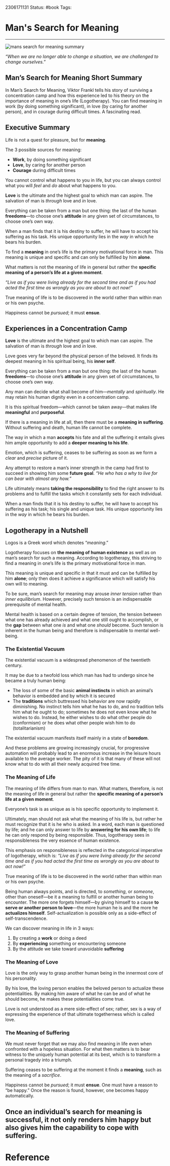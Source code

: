 
2306171131
	Status: #book 
		Tags: 

# Man's Search for Meaning

---

![mans search for meaning summary](https://dansilvestre.com/wp-content/uploads/2020/05/mans-search-for-meaning-summary-186x300.jpg)

_“When we are no longer able to change a situation, we are challenged to change ourselves.”_



## Man’s Search for Meaning Short Summary

In Man’s Search for Meaning, Viktor Frankl tells his story of surviving a concentration camp and how this experience led to his theory on the importance of meaning in one’s life (Logotherapy). You can find meaning in work (by doing something significant), in love (by caring for another person), and in courage during difficult times. A fascinating read.

## Executive Summary

Life is not a quest for pleasure, but for **meaning**.

The 3 possible sources for meaning:

- **Work**, by doing something significant
- **Love**, by caring for another person
- **Courage** during difficult times

You cannot control what happens to you in life, but you can always control what you will _feel_ and _do_ about what happens to you.

**Love** is the ultimate and the highest goal to which man can aspire. The salvation of man is _through_ love and _in_ love. 

Everything can be taken from a man but one thing: the last of the human **freedoms**—to choose one’s **attitude** in any given set of circumstances, to choose one’s own way.

When a man finds that it is his destiny to suffer, he will have to accept his suffering as his task. His unique opportunity lies in the _way_ in which he bears his burden.

To find a **meaning** in one’s life is the primary motivational force in man. This meaning is unique and specific and can only be fulfilled by him **alone**.

What matters is not the meaning of life in general but rather the **specific meaning of a person’s life at a given moment**.

_“Live as if you were living already for the second time and as if you had acted the first time as wrongly as you are about to act now!”_

True meaning of life is to be discovered in the world rather than within man or his own psyche. 

Happiness cannot be _pursued_; it must **ensue**.

## Experiences in a Concentration Camp

**Love** is the ultimate and the highest goal to which man can aspire. The salvation of man is _through_ love and _in_ love. 

Love goes very far beyond the physical person of the beloved. It finds its deepest meaning in his spiritual being, his **inner self**.

Everything can be taken from a man but one thing: the last of the human **freedoms**—to choose one’s **attitude** in any given set of circumstances, to choose one’s own way.

Any man can decide what shall become of him—_mentally_ and _spiritually_. He may retain his human dignity even in a concentration camp.

It is this spiritual freedom—which cannot be taken away—that makes life **meaningful** and **purposeful**.

If there is a meaning in life at all, then there must be a **meaning in suffering**. Without suffering and death, human life cannot be complete.

The way in which a man **accepts** his fate and all the suffering it entails gives him ample opportunity to add a **deeper meaning to his life**.

Emotion, which is suffering, ceases to be suffering as soon as we form a _clear_ and _precise_ picture of it.

Any attempt to restore a man’s inner strength in the camp had first to succeed in showing him some **future goal**. _“He who has a why to live for can bear with almost any how.”_

Life ultimately means **taking the responsibility** to find the right answer to its problems and to fulfill the tasks which it constantly sets for each individual.

When a man finds that it is his destiny to suffer, he will have to accept his suffering as his task; his single and unique task. His unique opportunity lies in the _way_ in which he bears his burden.

## Logotherapy in a Nutshell

Logos is a Greek word which denotes “_meaning_.”

Logotherapy focuses on **the meaning of human existence** as well as on man’s search for such a meaning. According to logotherapy, this striving to find a meaning in one’s life is the primary motivational force in man.

This meaning is unique and specific in that it must and can be fulfilled by him **alone**; only then does it achieve a significance which will satisfy his own will to meaning.

To be sure, man’s search for meaning may arouse _inner tension_ rather than _inner equilibrium_. However, precisely such tension is an indispensable prerequisite of mental health.

Mental health is based on a certain degree of tension, the tension between what one has already achieved and what one still ought to accomplish, or the **gap** between what one _is_ and what one _should_ become. Such tension is inherent in the human being and therefore is indispensable to mental well-being.

### The Existential Vacuum

The existential vacuum is a widespread phenomenon of the twentieth century.

It may be due to a twofold loss which man has had to undergo since he became a truly human being:

- The loss of some of the basic **animal instincts** in which an animal’s behavior is embedded and by which it is secured
- The **traditions** which buttressed his behavior are now rapidly diminishing. No instinct tells him what he has to do, and no tradition tells him what he ought to do; sometimes he does not even know what he wishes to do. Instead, he either wishes to do what other people do (conformism) or he does what other people wish him to do (totalitarianism)

The existential vacuum manifests itself mainly in a state of **boredom**.

And these problems are growing increasingly crucial, for progressive automation will probably lead to an enormous increase in the leisure hours available to the average worker. The pity of it is that many of these will not know what to do with all their newly acquired free time.

### The Meaning of Life

The meaning of life differs from man to man. What matters, therefore, is not the meaning of life in general but rather the **specific meaning of a person’s life at a given moment**.

Everyone’s task is as unique as is his specific opportunity to implement it.

Ultimately, man should not ask what the meaning of his life is, but rather he must recognize that it is he who is asked. In a word, each man is questioned by life; and he can only answer to life by **answering for his own life**; to life he can only respond by being responsible. Thus, logotherapy sees in responsibleness the very essence of human existence.

This emphasis on responsibleness is reflected in the categorical imperative of logotherapy, which is: _“Live as if you were living already for the second time and as if you had acted the first time as wrongly as you are about to act now!”_

True meaning of life is to be discovered in the world rather than within man or his own psyche. 

Being human always points, and is directed, to _something_, or _someone_, other than oneself—be it a meaning to fulfill or another human being to encounter. The more one forgets himself—by giving himself to a cause **to serve or another person to love**—the more human he is and the more he **actualizes himself**. Self-actualization is possible only as a side-effect of self-transcendence.

We can discover meaning in life in 3 ways:

1. By creating a **work** or doing a deed
2. By **experiencing** something or encountering someone
3. By the attitude we take toward unavoidable **suffering**

### The Meaning of Love

Love is the only way to grasp another human being in the innermost core of his personality.

By his love, the loving person enables the beloved person to actualize these potentialities. By making him aware of what he can be and of what he should become, he makes these potentialities come true.

Love is not understood as a mere side-effect of sex; rather, sex is a way of expressing the experience of that ultimate togetherness which is called love.

### The Meaning of Suffering

We must never forget that we may also find meaning in life even when confronted with a hopeless situation. For what then matters is to bear witness to the uniquely human potential at its best, which is to transform a personal tragedy into a triumph.

Suffering ceases to be suffering at the moment it finds a **meaning**, such as the meaning of a _sacrifice_.

Happiness cannot be _pursued_; it must **ensue**. One must have a reason to “be happy.” Once the reason is found, however, one becomes happy automatically.

Once an individual’s search for meaning is successful, it not only renders him happy but also gives him the capability to cope with suffering.
---
# Reference
